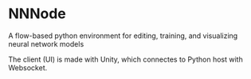 # NNNode
A flow-based python environment for editing, training, and visualizing neural network models

The client (UI) is made with Unity, which connectes to Python host with Websocket.
